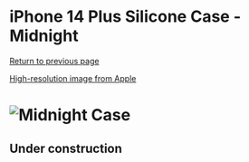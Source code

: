 # iPhone 14 Plus Silicone Case - Midnight

[Return to previous page](/iphone_14)

[High-resolution image from Apple](https://store.storeimages.cdn-apple.com/8756/as-images.apple.com/is//MPT33?wid=4500&hei=4500&fmt=png)

# ![Midnight Case](/everyphone/MPT33.png)

## Under construction
